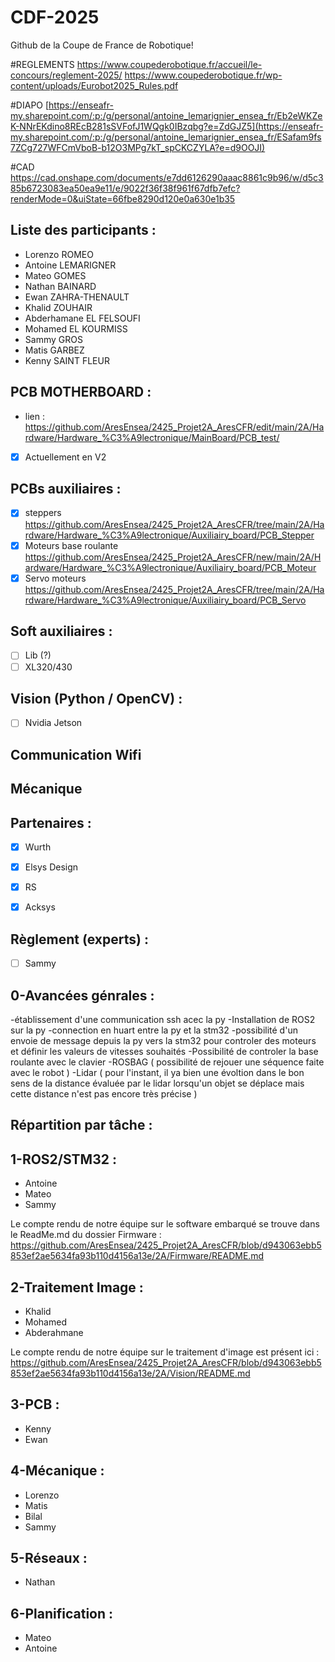 # CDF-2025
Github de la Coupe de France de Robotique!

#REGLEMENTS
https://www.coupederobotique.fr/accueil/le-concours/reglement-2025/
https://www.coupederobotique.fr/wp-content/uploads/Eurobot2025_Rules.pdf

#DIAPO 
[https://enseafr-my.sharepoint.com/:p:/g/personal/antoine_lemarignier_ensea_fr/Eb2eWKZeK-NNrEKdino8REcB281sSVFofJ1WQgk0IBzqbg?e=ZdGJZ5](https://enseafr-my.sharepoint.com/:p:/g/personal/antoine_lemarignier_ensea_fr/ESafam9fs7ZCg727WFCmVboB-b12O3MPg7kT_spCKCZYLA?e=d9OOJI)

#CAD
https://cad.onshape.com/documents/e7dd6126290aaac8861c9b96/w/d5c385b6723083ea50ea9e11/e/9022f36f38f961f67dfb7efc?renderMode=0&uiState=66fbe8290d120e0a630e1b35


## Liste des participants :
- Lorenzo ROMEO
- Antoine LEMARIGNER
- Mateo GOMES
- Nathan BAINARD
- Ewan ZAHRA-THENAULT
- Khalid ZOUHAIR
- Abderhamane EL FELSOUFI 
- Mohamed EL KOURMISS 
- Sammy GROS
- Matis GARBEZ
- Kenny SAINT FLEUR 


## PCB MOTHERBOARD : 
- lien : https://github.com/AresEnsea/2425_Projet2A_AresCFR/edit/main/2A/Hardware/Hardware_%C3%A9lectronique/MainBoard/PCB_test/
- [x] Actuellement en V2
## PCBs auxiliaires :
- [x] steppers https://github.com/AresEnsea/2425_Projet2A_AresCFR/tree/main/2A/Hardware/Hardware_%C3%A9lectronique/Auxiliairy_board/PCB_Stepper
- [x] Moteurs base roulante https://github.com/AresEnsea/2425_Projet2A_AresCFR/new/main/2A/Hardware/Hardware_%C3%A9lectronique/Auxiliairy_board/PCB_Moteur
- [x] Servo moteurs https://github.com/AresEnsea/2425_Projet2A_AresCFR/tree/main/2A/Hardware/Hardware_%C3%A9lectronique/Auxiliairy_board/PCB_Servo

## Soft auxiliaires :
- [ ] Lib (?)
- [ ] XL320/430

## Vision (Python / OpenCV) :
- [ ] Nvidia Jetson

## Communication Wifi

## Mécanique

## Partenaires :
- [x] Wurth
- [x] Elsys Design
- [x] RS
- [x] Acksys


## Règlement (experts) :
- [ ] Sammy

 ## 0-Avancées génrales :
 -établissement d'une communication ssh acec la py 
 -Installation de ROS2 sur la py
 -connection en huart entre la py et la stm32
 -possibilité d'un envoie de message depuis la py vers la stm32 pour controler des moteurs et définir les valeurs de vitesses souhaités
 -Possibilité de controler la base roulante avec le clavier
 -ROSBAG ( possibilité de rejouer une séquence faite avec le robot )
 -Lidar ( pour l'instant, il ya bien une évoltion dans le bon sens de la distance évaluée par le lidar lorsqu'un objet se déplace mais cette distance n'est pas encore très précise ) 
 
## Répartition par tâche :

## 1-ROS2/STM32 :
- Antoine
- Mateo
- Sammy

Le compte rendu de notre équipe sur le software embarqué se trouve dans le ReadMe.md du dossier Firmware :
https://github.com/AresEnsea/2425_Projet2A_AresCFR/blob/d943063ebb5853ef2ae5634fa93b110d4156a13e/2A/Firmware/README.md

## 2-Traitement Image :
- Khalid
- Mohamed
- Abderahmane

Le compte rendu de notre équipe sur le traitement d'image est présent ici :
https://github.com/AresEnsea/2425_Projet2A_AresCFR/blob/d943063ebb5853ef2ae5634fa93b110d4156a13e/2A/Vision/README.md

## 3-PCB :
- Kenny
- Ewan

## 4-Mécanique :
- Lorenzo
- Matis
- Bilal
- Sammy 

## 5-Réseaux :
- Nathan

## 6-Planification :
- Mateo
- Antoine 

